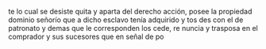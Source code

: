 te lo cual se desiste quita y aparta del derecho acción, posee la propiedad dominio señorío que a dicho esclavo tenía adquirido y tos des con el de patronato y demas que le corresponden los cede, re nuncia y trasposa en el comprador y sus sucesores que en señal de po